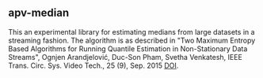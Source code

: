 apv-median
----------

This an experimental library for estimating medians from large
datasets in a streaming fashion.  The algorithm is as described
in "Two Maximum Entropy Based Algorithms for Running Quantile
Estimation in Non-Stationary Data Streams", Ognjen Arandjelović,
Duc-Son Pham, Svetha Venkatesh,  IEEE Trans. Circ. Sys. Video
Tech., 25 (9), Sep. 2015
[DOI](https://doi.org/10.1109/TCSVT.2014.2376137).
